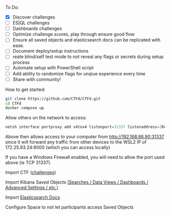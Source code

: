 To Do:
- [x] Discover challenges
- [ ] ES|QL challenges
- [ ] Dashboards challenges
- [ ] Optimize challenge scores, play through ensure good flow
- [ ] Ensure all saved objects and elasticsearch docs can be replicated with ease.
- [ ] Document deploy/setup instructions
- [ ] reate blind/self test mode to not reveal any flags or secrets during setup process
- [ ] Automate setup with PowerShell script
- [ ] Add ability to randomize flags for unqiue experience every time
- [ ] Share with community!

How to get started:

```bash
git clone https://github.com/CTFd/CTFd.git
cd CTFd
docker compose up
```

Allow others on the network to access:
```Powershell
netsh interface portproxy add v4tov4 listenport=31337 listenaddress=[Replace this with your local IP. Example == 192.168.86.90] connectport=8000 connectaddress=[Replace this with your WSL2 IP. Example == 172.25.93.23]
```
Above then allows access to your computer from http://192.168.86.90:31337 since it will forward any traffic from other devices to the WSL2 IP of 172.25.93.24:8000 (which you can access locally)

If you have a Windows Firewall enabled, you will need to allow the port used above (ie TCP 31337).

Import CTF ([challenges](https://github.com/nicpenning/kibana-ctf/blob/main/CTFd_Events/Kibana%20CTF.2024-12-13_04_17_16.zip))

Import Kibana Saved Objects [(Searches / Data Views / Dashboards / Advanced Settings / etc.) ](https://github.com/nicpenning/kibana-ctf/tree/main/Discover)

Import [Elasticsearch Docs](https://github.com/nicpenning/kibana-ctf/blob/main/CTFd_Events/solutions.txt)

Configure Space to not let participants access Saved Objects
